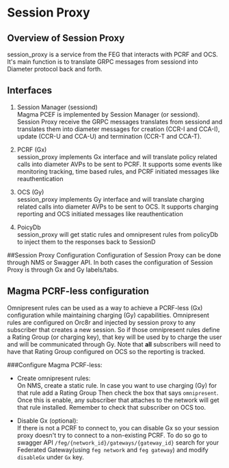 # Session Proxy

## Overview of Session Proxy
session_proxy is a service from the FEG that interacts with PCRF and OCS.
It's main function is to translate GRPC messages from sessiond into Diameter protocol back and forth.

## Interfaces
1. Session Manager (sessiond)<br>
Magma PCEF is implemented by Session Manager (or sessiond). Session Proxy receive the GRPC messages
translates from sessiond and translates them into diameter messages for creation (CCR-I and CCA-I),
update (CCR-U and CCA-U) and termination (CCR-T and CCA-T).

2. PCRF (Gx)<br>
session_proxy implements Gx interface and will translate policy related calls into diameter AVPs to
be sent to PCRF. It supports some events like monitoring tracking, time based rules,
and PCRF initiated messages like reauthentication

3. OCS (Gy)<br>
session_proxy implements Gy interface and will translate charging related calls into diameter AVPs to
be sent to OCS. It supports charging reporting and OCS initiated messages like reauthentication

4. PoicyDb<br>
session_proxy will get static rules and omnipresent rules from policyDb to inject
them to the responses back to SessionD


##Session Proxy Configuration
Configuration of Session Proxy can be done through NMS or Swagger API. In both
cases the configuration of Session Proxy is through Gx and Gy labels/tabs.


## Magma PCRF-less configuration
Omnipresent rules can be used as a way to achieve a PCRF-less (Gx) configuration while
maintaining charging (Gy) capabilities. Omnipresent rules are configured on Orc8r and injected
by session proxy to any subscriber that creates a new session. So if those omnipresent rules define a
Rating Group (or charging key), that key will be used by to charge the user and will
be communicated through Gy. Note that **all** subscribers will need to have that Rating Group
configured on OCS so the reporting is tracked.

###Configure  Magma PCRF-less:
- Create omnipresent rules:<br>
On NMS, create a static rule. In case you want to use charging (Gy) for that rule add a Rating Group
Then check the box that says `omnipresent`. Once this is enable, any subscriber that attaches to the
network will get that rule installed. Remember to check that subscriber on OCS too.

- Disable Gx (optional): <br>
If there is not a PCRF to connect to, you can disable Gx so your session proxy doesn't try to connect to a
non-existing PCRF. To do so go to swagger API `/feg/{network_id}/gateways/{gateway_id}`
search for your Federated Gateway(using `feg network` and `feg gateway`) and modify `disableGx` under `Gx` key.
